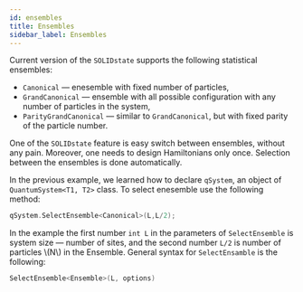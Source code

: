 ```yaml
---
id: ensembles
title: Ensembles
sidebar_label: Ensembles
---
```


Current version of the `SOLIDstate` supports the following statistical ensembles:
* `Canonical` ― enesemble with fixed number of particles,
* `GrandCanonical` ― ensemble with all possible configuration with any number of particles in the system,
* `ParityGrandCanonical` ― similar to `GrandCanonical`, but with fixed parity of the particle number.

One of the `SOLIDstate` feature is easy switch between ensembles, without any pain.
Moreover, one needs to design Hamiltonians only once. 
Selection between the ensembles is done automatically.

In the previous example, we learned how to declare `qSystem`, an object of `QuantumSystem<T1, T2>` class.
To select enesemble use the following method:
```c++
qSystem.SelectEnsemble<Canonical>(L,L/2);
```
In the example the first number `int L` in the parameters of `SelectEnsemble` is system size ― number of sites, and the second number `L/2` is number of particles \\(N\\) in the Ensemble.
General syntax for `SelectEnsamble` is the following:
```c++
SelectEnsemble<Ensemble>(L, options)
```

